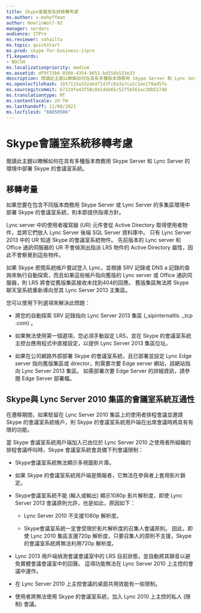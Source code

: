 ```yaml
---
title: Skype會議室系統移轉考慮
ms.author: v-mahoffman
author: HowlinWolf-92
manager: serdars
audience: ITPro
ms.reviewer: sohailta
ms.topic: quickstart
ms.prod: skype-for-business-itpro
f1.keywords:
- NOCSH
ms.localizationpriority: medium
ms.assetid: df9f33b6-0360-4354-b651-bd35da533e33
description: 閱讀此主題以瞭解如何在具有多種版本商務用 Skype Server 和 Lync Server 的環境中部署 Skype 的會議室系統。
ms.openlocfilehash: 1b57115a332a647143fc0a3a7ca2c1ee178ad5fe
ms.sourcegitcommit: 67324fe43f50c8414bb65c52f5b561ac30b52748
ms.translationtype: MT
ms.contentlocale: zh-TW
ms.lasthandoff: 11/08/2021
ms.locfileid: "60850506"
---
```

# <a name="skype-room-system-migration-considerations"></a>Skype會議室系統移轉考慮
 
閱讀此主題以瞭解如何在具有多種版本商務用 Skype Server 和 Lync Server 的環境中部署 Skype 的會議室系統。
  
## <a name="migration-considerations"></a>移轉考量

如果您要在包含不同版本商務用 Skype Server 或 Lync Server 的多集區環境中部署 Skype 的會議室系統，則本節提供指導方針。 
  
Lync server 中的使用者複寫器 (UR) 元件會從 Active Directory 取得使用者物件，並將它們放入 Lync Server 後端 SQL Server 資料庫中。 只有 Lync Server 2013 中的 UR 知道 Skype 的會議室系統物件。 先前版本的 Lync server 和 Office 通訊伺服器的 UR 不會偵測出指派 LRS 物件的 Active Directory 屬性，因此不會察覺到這些物件。 
  
如果 Skype 房間系統帳戶嘗試登入 Lync，並根據 SRV 記錄或 DNS a 記錄的查詢來執行自動探索，而且如果這些帳戶指向舊版的 Lync server 或 Office 通訊伺服器，則 LRS 將會從舊版集區接收未找到404的回應。 舊版集區無法將 Skype 聊天室系統重新導向至其 Lync Server 2013 主集區。 
  
您可以使用下列選項來解決此問題： 
  
- 將您的自動探索 SRV 記錄指向 Lync Server 2013 集區 (_sipinternaltls ._tcp .com) 。
    
- 如果無法使用第一個選項，您必須手動設定 LRS，並在 Skype 的會議室系統主控台應用程式中直接設定，以提供 Lync Server 2013 集區位址。 
    
- 如果在公司網路外部部署 Skype 的會議室系統，且已部署並設定 Lync Edge server 指向舊版集區或 director，則需要次要 Edge server 網站，該網站指向 Lync Server 2013 集區。 如需部署次要 Edge Server 的詳細資訊，請參閱 Edge Server 部署檔。 
    
## <a name="skype-room-system-interoperability-with-a-lync-server-2010-pool"></a>Skype與 Lync Server 2010 集區的會議室系統互通性

在遷移期間，如果駐留在 Lync Server 2010 集區上的使用者排程會議並邀請 Skype 的會議室系統帳戶，則 Skype 的會議室系統用戶端在出席會議時將具有有限的功能。 
  
當 Skype 會議室系統用戶端加入已由位於 Lync Server 2010 之使用者所組織的排程會議呼叫時，Skype 會議室系統會具備下列會議限制： 
  
- Skype會議室系統無法顯示多視圖影片庫。
    
- 如果 Skype 的會議室系統用戶端是簡報者，它無法在參與者上套用影片鎖定。
    
- Skype會議室系統不能 (輸入或輸出) 顯示1080p 影片解析度，即使 Lync Server 2013 會議原則允許，也是如此，原因如下： 
    
  - Lync Server 2010 不支援1080p 解析度。
    
  - Skype會議室系統一定會受限於影片解析度的召集人會議原則。 因此，即使 Lync 2010 集區支援720p 解析度，只要召集人的原則不支援，Skype 的會議室系統將無法利用720p 解析度。 
    
- Lync 2013 用戶端偵測會議會議室中的 LRS 目前狀態，並自動將其靜音以避免實體會議會議室中的回聲。 這項功能無法在 Lync Server 2010 上主控的會議中運作。
    
- 在 Lync Server 2010 上主控會議的桌面共用效能有一些限制。
    
- 使用者將無法使用 Skype 的會議室系統，加入 Lync 2010 上主控的私人 (限制) 會議。
    

